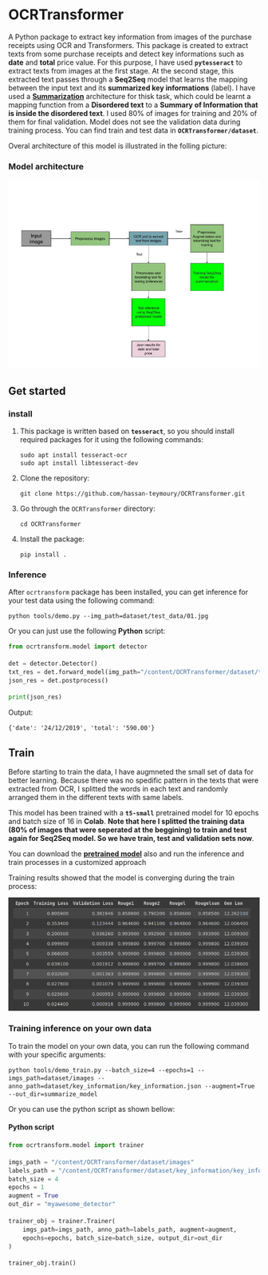 # OCRTransformer

A Python package to extract key information from images of the purchase receipts using OCR and Transformers.
This package is created to extract texts from some purchase receipts and detect key informations such as __date__ and __total__ price value. For this purpose, I have used __`pytesseract`__ to extract texts from images at the first stage. At the second stage, this extracted text passes through a __Seq2Seq__ model that learns the mapping between the input text and its __summarized key informations__ (label). I have used a [__Summarization__](https://huggingface.co/docs/transformers/tasks/summarization) architecture for thisk task, which could be learnt a mapping function from a __Disordered text__ to a __Summary of Information that is inside the disordered text__. I used 80% of images for training and 20% of them for final validation. Model does not see the validation data during training process.
You can find train and test data in __`OCRTransformer/dataset`__.


Overal architecture of this model is illustrated in the folling picture:

### Model architecture


![Alt text](docs/model_arch.jpg)



## Get started


### __install__

1. This package is written based on __`tesseract`__,  so you should install required packages for it using the following commands:

    ```terminal
    sudo apt install tesseract-ocr
    sudo apt install libtesseract-dev
    ```


2. Clone the repository:

    ```terminal
    git clone https://github.com/hassan-teymoury/OCRTransformer.git
    ```

3. Go through the `OCRTransformer` directory:
    
    ```terminal
    cd OCRTransformer
    ```

4. Install the package:

    ```terminal
    pip install .
    ```


### Inference

After `ocrtransform` package has been installed, you can get inference for your test data using the following command:

```terminal
python tools/demo.py --img_path=dataset/test_data/01.jpg
```

Or you can just use the following __Python__ script:

```python
from ocrtransform.model import detector

det = detector.Detector()
txt_res = det.forward_model(img_path="/content/OCRTransformer/dataset/test_data/02.jpg")
json_res = det.postprocess()

print(json_res)
```

Output:
```terinal
{'date': '24/12/2019', 'total': '590.00'}
```

## Train

Before starting to train the data, I have augmneted the small set of data for better learning. Because there was no spedific pattern in the texts that were extracted from OCR, I splitted the words in each text and randomly arranged them in the different texts with same labels. 

This model has been trained with a __`t5-small`__ pretrained model for 10 epochs and batch size of 16 in __Colab__.  __Note that here I splitted the training data (80% of images that were seperated at the beggining) to train and test again for Seq2Seq model.  So we have train, test and validation sets now__.

You can download the [__pretrained model__](https://drive.google.com/drive/folders/16R6xaxp_N5fYfXfaC96JOFxgtcsNGdxY?usp=sharing) also and run the inference and train processes in a customized approach


Training results showed that the model is converging during the train process:

![Alt text](docs/train_10_epochs.png)

### Training inference on your own data

To train the model on your own data, you can run the following command with your specific arguments:

```terminal
python tools/demo_train.py --batch_size=4 --epochs=1 --imgs_path=dataset/images --anno_path=dataset/key_information/key_information.json --augment=True --out_dir=summarize_model
```

Or you can use the python script as shown bellow:

#### Python script
```python
from ocrtransform.model import trainer

imgs_path = "/content/OCRTransformer/dataset/images"
labels_path = "/content/OCRTransformer/dataset/key_information/key_information.json"
batch_size = 4
epochs = 1
augment = True
out_dir = "myawesome_detector"

trainer_obj = trainer.Trainer(
    imgs_path=imgs_path, anno_path=labels_path, augment=augment,
    epochs=epochs, batch_size=batch_size, output_dir=out_dir
)

trainer_obj.train()
```
